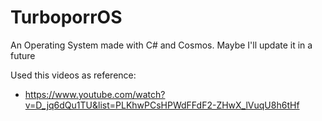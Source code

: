 # TurboporrOS
An Operating System made with C# and Cosmos. Maybe I'll update it in a future

Used this videos as reference:
- https://www.youtube.com/watch?v=D_jq6dQu1TU&list=PLKhwPCsHPWdFFdF2-ZHwX_lVuqU8h6tHf
